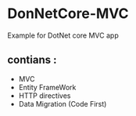 # DonNetCore-MVC
Example for DotNet core MVC app 
## contians :
* MVC
* Entity FrameWork
* HTTP directives
* Data Migration (Code First)
